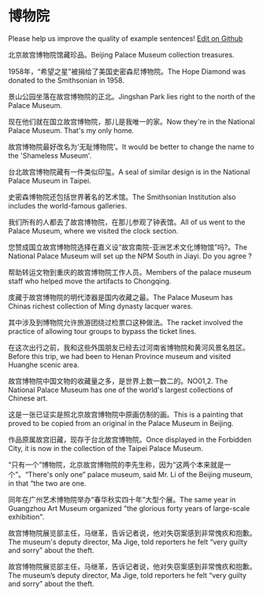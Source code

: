 # 博物院

Please help us improve the quality of example sentences! [Edit on Github](https://github.com/jiyushe/jiyu-example-sentence-source/blob/main/chinese/bowuyuan.md)

<p><span class="chinese">北京故宫博物院馆藏珍品。</span><span class="english">Beijing Palace Museum collection treasures.</span></p>

<p><span class="chinese">1958年，“希望之星”被捐给了美国史密森尼博物院。</span><span class="english">The Hope Diamond was donated to the Smithsonian in 1958.</span></p>

<p><span class="chinese">景山公园坐落在故宫博物院的正北。</span><span class="english">Jingshan Park lies right to the north of the Palace Museum.</span></p>

<p><span class="chinese">现在他们就在国立故宫博物院，那儿是我唯一的家。</span><span class="english">Now they're in the National Palace Museum. That's my only home.</span></p>

<p><span class="chinese">故宫博物院最好改名为‘无耻博物院’。</span><span class="english">It would be better to change the name to the 'Shameless Museum'.</span></p>

<p><span class="chinese">台北故宫博物院藏有一件类似印玺。</span><span class="english">A seal of similar design is in the National Palace Museum in Taipei.</span></p>

<p><span class="chinese">史密森博物院还包括世界著名的艺术馆。</span><span class="english">The Smithsonian Institution also includes the world-famous galleries.</span></p>

<p><span class="chinese">我们所有的人都去了故宫博物院，在那儿参观了钟表馆。</span><span class="english">All of us went to the Palace Museum, where we visited the clock section.</span></p>

<p><span class="chinese">您赞成国立故宫博物院选择在嘉义设“故宫南院-亚洲艺术文化博物馆”吗?。</span><span class="english">The National Palace Museum will set up the NPM South in Jiayi. Do you agree ?</span></p>

<p><span class="chinese">帮助转运文物到重庆的故宫博物院工作人员。</span><span class="english">Members of the palace museum staff who helped move the artifacts to Chongqing.</span></p>

<p><span class="chinese">庋藏于故宫博物院的明代漆器是国内收藏之最。</span><span class="english">The Palace Museum has Chinas richest collection of Ming dynasty lacquer wares.</span></p>

<p><span class="chinese">其中涉及到博物院允许旅游团绕过检票口这种做法。</span><span class="english">The racket involved the practice of allowing tour groups to bypass the ticket lines.</span></p>

<p><span class="chinese">在这次出行之前，我和这些外国朋友已经去过河南省博物院和黄河风景名胜区。</span><span class="english">Before this trip, we had been to Henan Province museum and visited Huanghe scenic area.</span></p>

<p><span class="chinese">故宫博物院中国文物的收藏量之多，是世界上数一数二的。</span><span class="english">NO01,2. The National Palace Museum has one of the world's largest collections of Chinese art.</span></p>

<p><span class="chinese">这是一张已证实是照北京故宫博物院中原画仿制的画。</span><span class="english">This is a painting that proved to be copied from an original in the Palace Museum in Beijing.</span></p>

<p><span class="chinese">作品原属故宫旧藏，现存于台北故宫博物院。</span><span class="english">Once displayed in the Forbidden City, it is now in the collection of the Taipei Palace Museum.</span></p>

<p><span class="chinese">“只有一个”博物院，北京故宫博物院的李先生称，因为“这两个本来就是一个”。</span><span class="english">“There's only one” palace museum, said Mr. Li of the Beijing museum, in that “the two are one.</span></p>

<p><span class="chinese">同年在广州艺术博物院举办“春华秋实四十年”大型个展。</span><span class="english">The same year in Guangzhou Art Museum organized "the glorious forty years of large-scale exhibition".</span></p>

<p><span class="chinese">故宫博物院展览部主任，马继革，告诉记者说，他对失窃案感到非常愧疚和抱歉。</span><span class="english">The museum's deputy director, Ma Jige, told reporters he felt “very guilty and sorry” about the theft.</span></p>

<p><span class="chinese">故宫博物院展览部主任，马继革，告诉记者说，他对失窃案感到非常愧疚和抱歉。</span><span class="english">The museum’s deputy director, Ma Jige, told reporters he felt “very guilty and sorry” about the theft.</span></p>


